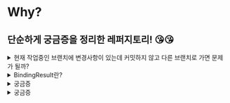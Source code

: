 # Why?

## 단순하게 궁금증을 정리한 레퍼지토리! 😘😘
<details>
<summary>현재 작업중인 브랜치에 변경사항이 있는데 커밋하지 않고 다른 브랜치로 가면 문제가 될까?</summary>
<br>
현재 작업 중인 브랜치에 변경 사항이 있는 상태에서 커밋하지 않고 다른 브랜치로 전환하는 경우, 변경 사항이 해당 브랜치에는 반영되지 않은 채로 전환됩니다. 이는 잠재적으로 문제가 발생할 수 있습니다.

일반적으로 Git은 변경된 파일을 커밋하지 않은 상태로 다른 브랜치로 전환하는 것을 허용하지 않습니다. Git은 변경된 파일이 커밋되지 않았을 때, 다른 브랜치에도 영향을 주지 않도록 작업 디렉토리의 상태를 체크합니다. 변경된 파일이 있는 경우, Git은 해당 파일을 커밋하거나 스태시(stash)하여 일시적으로 보관하라는 메시지를 보여줍니다.

따라서 변경 사항이 있는 상태에서 다른 브랜치로 전환하면 다음 중 하나가 발생할 수 있습니다:

변경 사항이 현재 브랜치에 영향을 미치지 않을 경우: 만약 변경 사항이 다른 브랜치에 영향을 주지 않는다면 문제가 발생하지 않을 수 있습니다. 다른 브랜치로 전환한 후, 변경 사항을 커밋하거나 스태시로 복원할 수 있습니다.

변경 사항이 다른 브랜치에 영향을 줄 수 있는 경우: 만약 변경 사항이 다른 브랜치에 영향을 줄 수 있다면, 해당 브랜치로 전환하기 전에 변경 사항을 커밋하거나 스태시하는 것이 좋습니다. 그렇지 않으면 변경 사항이 다른 브랜치에도 적용되거나 충돌이 발생할 수 있습니다.

따라서 변경 사항이 있는 상태에서 다른 브랜치로 전환하기 전에 변경 사항을 커밋하거나 스태시하여 안전하게 보관하는 것이 좋습니다. 이렇게 하면 변경 사항을 잃지 않고, 필요할 때 언제든지 해당 브랜치로 돌아갈 수 있습니다.
</details>

<details>
<summary>BindingResult란?</summary>
<br>
BindingResult는 스프링 프레임워크에서 사용되는 인터페이스로, 데이터 바인딩 및 검증 과정에서 발생하는 오류 정보를 담고 있습니다. 주로 폼 데이터를 객체에 바인딩하고 유효성 검사를 수행할 때 사용됩니다.

스프링 MVC에서 클라이언트로부터 전송된 데이터는 컨트롤러의 핸들러 메서드의 매개변수로 전달될 수 있습니다. 이때 데이터를 수신할 객체와 함께 BindingResult 객체를 매개변수로 추가하여 사용합니다. BindingResult는 데이터 바인딩과 관련된 에러 정보를 수집하고 제공합니다.

BindingResult는 다음과 같은 주요 기능을 제공합니다:

데이터 바인딩 오류 확인: 클라이언트로부터 전송된 데이터를 해당 객체에 바인딩하는 과정에서 발생한 오류를 확인할 수 있습니다. 예를 들어, 데이터 형식이 맞지 않거나 필수 필드가 비어 있는 경우에 발생하는 오류를 확인할 수 있습니다.

검증 오류 확인: 유효성 검사(Validation) 과정에서 발생한 오류 정보를 확인할 수 있습니다. 스프링은 @Valid 어노테이션과 함께 사용하여 객체의 유효성을 검사하며, 검증 결과를 BindingResult 객체에 저장합니다.

BindingResult는 컨트롤러에서 처리 결과를 확인하고, 오류 정보를 적절하게 처리하는 데 사용됩니다. 예를 들어, 오류 정보를 로그에 기록하거나 사용자에게 오류 메시지를 표시하는 등의 작업을 수행할 수 있습니다.

```java
@PostMapping("/submit-form")
public String submitForm(@Valid MyFormObject formObject, BindingResult bindingResult) {
    if (bindingResult.hasErrors()) {
        // 데이터 바인딩 또는 검증 과정에서 오류가 발생한 경우 처리
        // 오류 정보를 확인하고 필요한 로직을 수행
        return "error-page";
    }
    
    // 오류가 없는 경우 정상적인 처리 수행
    // ...
    return "success-page";
}
```
위의 코드에서 BindingResult 객체인 bindingResult를 사용하여 데이터 바인딩 또는 검증 과정에서 발생한 오류를 확인하고 처리할 수 있습니다.
</details>

<details>
<summary>궁금증</summary>
<br>
적어보기
</details>

<details>
<summary>궁금증</summary>
<br>
적어보기
</details>